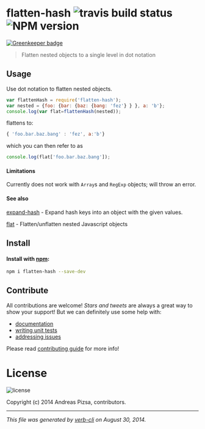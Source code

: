 # flatten-hash ![travis build status](https://travis-ci.org/AndreasPizsa/flatten-hash.svg?style=flat-squared) ![NPM version](http://img.shields.io/npm/dm/flatten-hash.svg?style=flat-squared)

[![Greenkeeper badge](https://badges.greenkeeper.io/AndreasPizsa/flatten-hash.svg)](https://greenkeeper.io/)


> Flatten nested objects to a single level in dot notation

## Usage
Use dot notation to flatten nested objects.

```javascript
var flattenHash = require('flatten-hash');
var nested = {foo: {bar: {baz: {bang: 'fez'} } }, a: 'b'};
console.log(var flat=flattenHash(nested));
```

flattens to:

```javascript
{ 'foo.bar.baz.bang' : 'fez', a:'b'}
```

which you can then refer to as

```javascript
console.log(flat['foo.bar.baz.bang']);
```

#### Limitations
Currently does not work with `Array`s and `RegExp` objects; will throw an error.

#### See also

[expand-hash](https://github.com/doowb/expand-hash) - Expand hash keys into an object with the given values.

[flat](https://github.com/hughsk/flat) - Flatten/unflatten nested Javascript objects


## Install
#### Install with [npm](npmjs.org):

```bash
npm i flatten-hash --save-dev
```

## Contribute
All contributions are welcome! _Stars and tweets_ are always a great way to show your support! But we can definitely use some help with:

* [documentation](./docs)
* [writing unit tests](./test)
* [addressing issues](https://github.com/AndeasPizsa/flatten-hash/issues)

Please read [contributing guide](CONTRIBUTING.md) for more info!


# License
![license](http://img.shields.io/npm/l/flatten-hash.svg?style=flat-squared)

Copyright (c) 2014 Andreas Pizsa, contributors.  

-----
_This file was generated by [verb-cli](https://github.com/assemble/verb-cli) on August 30, 2014._
